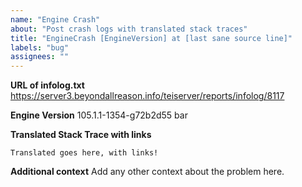 ```yaml
---
name: "Engine Crash"
about: "Post crash logs with translated stack traces"
title: "EngineCrash [EngineVersion] at [last sane source line]"
labels: "bug"
assignees: ""
---
```


**URL of infolog.txt**
https://server3.beyondallreason.info/teiserver/reports/infolog/8117

**Engine Version**
105.1.1-1354-g72b2d55 bar

**Translated Stack Trace with links**

```
Translated goes here, with links!

```

**Additional context**
Add any other context about the problem here.
